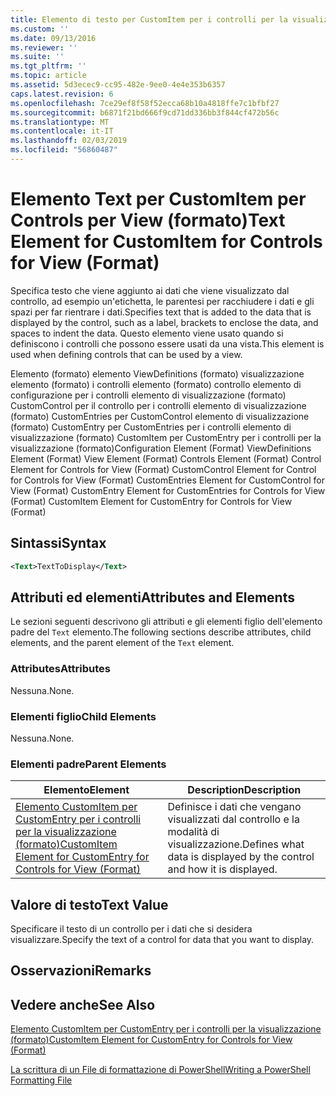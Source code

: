 ```yaml
---
title: Elemento di testo per CustomItem per i controlli per la visualizzazione (formato) | Microsoft Docs
ms.custom: ''
ms.date: 09/13/2016
ms.reviewer: ''
ms.suite: ''
ms.tgt_pltfrm: ''
ms.topic: article
ms.assetid: 5d3ecec9-cc95-482e-9ee0-4e4e353b6357
caps.latest.revision: 6
ms.openlocfilehash: 7ce29ef8f58f52ecca68b10a4818ffe7c1bfbf27
ms.sourcegitcommit: b6871f21bd666f9cd71dd336bb3f844cf472b56c
ms.translationtype: MT
ms.contentlocale: it-IT
ms.lasthandoff: 02/03/2019
ms.locfileid: "56860487"
---
```

# <a name="text-element-for-customitem-for-controls-for-view-format"></a><span data-ttu-id="09e2d-102">Elemento Text per CustomItem per Controls per View (formato)</span><span class="sxs-lookup"><span data-stu-id="09e2d-102">Text Element for CustomItem for Controls for View (Format)</span></span>

<span data-ttu-id="09e2d-103">Specifica testo che viene aggiunto ai dati che viene visualizzato dal controllo, ad esempio un'etichetta, le parentesi per racchiudere i dati e gli spazi per far rientrare i dati.</span><span class="sxs-lookup"><span data-stu-id="09e2d-103">Specifies text that is added to the data that is displayed by the control, such as a label, brackets to enclose the data, and spaces to indent the data.</span></span> <span data-ttu-id="09e2d-104">Questo elemento viene usato quando si definiscono i controlli che possono essere usati da una vista.</span><span class="sxs-lookup"><span data-stu-id="09e2d-104">This element is used when defining controls that can be used by a view.</span></span>

<span data-ttu-id="09e2d-105">Elemento (formato) elemento ViewDefinitions (formato) visualizzazione elemento (formato) i controlli elemento (formato) controllo elemento di configurazione per i controlli elemento di visualizzazione (formato) CustomControl per il controllo per i controlli elemento di visualizzazione (formato) CustomEntries per CustomControl elemento di visualizzazione (formato) CustomEntry per CustomEntries per i controlli elemento di visualizzazione (formato) CustomItem per CustomEntry per i controlli per la visualizzazione (formato)</span><span class="sxs-lookup"><span data-stu-id="09e2d-105">Configuration Element (Format) ViewDefinitions Element (Format) View Element (Format) Controls Element (Format) Control Element for Controls for View (Format) CustomControl Element for Control for Controls for View (Format) CustomEntries Element for CustomControl for View (Format) CustomEntry Element for CustomEntries for Controls for View (Format) CustomItem Element for CustomEntry for Controls for View (Format)</span></span>

## <a name="syntax"></a><span data-ttu-id="09e2d-106">Sintassi</span><span class="sxs-lookup"><span data-stu-id="09e2d-106">Syntax</span></span>

```xml
<Text>TextToDisplay</Text>
```

## <a name="attributes-and-elements"></a><span data-ttu-id="09e2d-107">Attributi ed elementi</span><span class="sxs-lookup"><span data-stu-id="09e2d-107">Attributes and Elements</span></span>

<span data-ttu-id="09e2d-108">Le sezioni seguenti descrivono gli attributi e gli elementi figlio dell'elemento padre del `Text` elemento.</span><span class="sxs-lookup"><span data-stu-id="09e2d-108">The following sections describe attributes, child elements, and the parent element of the `Text` element.</span></span>

### <a name="attributes"></a><span data-ttu-id="09e2d-109">Attributes</span><span class="sxs-lookup"><span data-stu-id="09e2d-109">Attributes</span></span>

<span data-ttu-id="09e2d-110">Nessuna.</span><span class="sxs-lookup"><span data-stu-id="09e2d-110">None.</span></span>

### <a name="child-elements"></a><span data-ttu-id="09e2d-111">Elementi figlio</span><span class="sxs-lookup"><span data-stu-id="09e2d-111">Child Elements</span></span>

<span data-ttu-id="09e2d-112">Nessuna.</span><span class="sxs-lookup"><span data-stu-id="09e2d-112">None.</span></span>

### <a name="parent-elements"></a><span data-ttu-id="09e2d-113">Elementi padre</span><span class="sxs-lookup"><span data-stu-id="09e2d-113">Parent Elements</span></span>

|<span data-ttu-id="09e2d-114">Elemento</span><span class="sxs-lookup"><span data-stu-id="09e2d-114">Element</span></span>|<span data-ttu-id="09e2d-115">Description</span><span class="sxs-lookup"><span data-stu-id="09e2d-115">Description</span></span>|
|-------------|-----------------|
|[<span data-ttu-id="09e2d-116">Elemento CustomItem per CustomEntry per i controlli per la visualizzazione (formato)</span><span class="sxs-lookup"><span data-stu-id="09e2d-116">CustomItem Element for CustomEntry for Controls for View (Format)</span></span>](./customitem-element-for-customentry-for-controls-for-view-format.md)|<span data-ttu-id="09e2d-117">Definisce i dati che vengano visualizzati dal controllo e la modalità di visualizzazione.</span><span class="sxs-lookup"><span data-stu-id="09e2d-117">Defines what data is displayed by the control and how it is displayed.</span></span>|

## <a name="text-value"></a><span data-ttu-id="09e2d-118">Valore di testo</span><span class="sxs-lookup"><span data-stu-id="09e2d-118">Text Value</span></span>

<span data-ttu-id="09e2d-119">Specificare il testo di un controllo per i dati che si desidera visualizzare.</span><span class="sxs-lookup"><span data-stu-id="09e2d-119">Specify the text of a control for data that you want to display.</span></span>

## <a name="remarks"></a><span data-ttu-id="09e2d-120">Osservazioni</span><span class="sxs-lookup"><span data-stu-id="09e2d-120">Remarks</span></span>

## <a name="see-also"></a><span data-ttu-id="09e2d-121">Vedere anche</span><span class="sxs-lookup"><span data-stu-id="09e2d-121">See Also</span></span>

[<span data-ttu-id="09e2d-122">Elemento CustomItem per CustomEntry per i controlli per la visualizzazione (formato)</span><span class="sxs-lookup"><span data-stu-id="09e2d-122">CustomItem Element for CustomEntry for Controls for View (Format)</span></span>](./customitem-element-for-customentry-for-controls-for-view-format.md)

[<span data-ttu-id="09e2d-123">La scrittura di un File di formattazione di PowerShell</span><span class="sxs-lookup"><span data-stu-id="09e2d-123">Writing a PowerShell Formatting File</span></span>](./writing-a-powershell-formatting-file.md)
